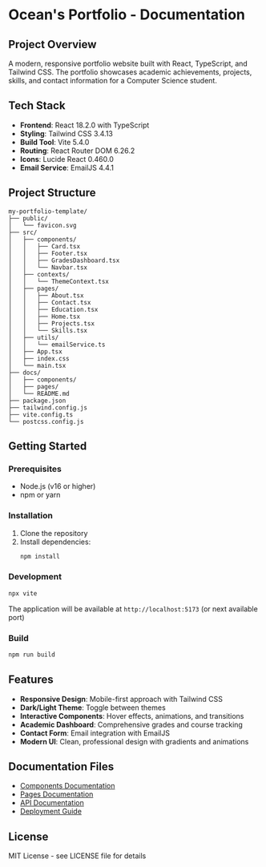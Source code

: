 # Ocean's Portfolio - Documentation

## Project Overview
A modern, responsive portfolio website built with React, TypeScript, and Tailwind CSS. The portfolio showcases academic achievements, projects, skills, and contact information for a Computer Science student.

## Tech Stack
- **Frontend**: React 18.2.0 with TypeScript
- **Styling**: Tailwind CSS 3.4.13
- **Build Tool**: Vite 5.4.0
- **Routing**: React Router DOM 6.26.2
- **Icons**: Lucide React 0.460.0
- **Email Service**: EmailJS 4.4.1

## Project Structure
```
my-portfolio-template/
├── public/
│   └── favicon.svg
├── src/
│   ├── components/
│   │   ├── Card.tsx
│   │   ├── Footer.tsx
│   │   ├── GradesDashboard.tsx
│   │   └── Navbar.tsx
│   ├── contexts/
│   │   └── ThemeContext.tsx
│   ├── pages/
│   │   ├── About.tsx
│   │   ├── Contact.tsx
│   │   ├── Education.tsx
│   │   ├── Home.tsx
│   │   ├── Projects.tsx
│   │   └── Skills.tsx
│   ├── utils/
│   │   └── emailService.ts
│   ├── App.tsx
│   ├── index.css
│   └── main.tsx
├── docs/
│   ├── components/
│   ├── pages/
│   └── README.md
├── package.json
├── tailwind.config.js
├── vite.config.ts
└── postcss.config.js
```

## Getting Started

### Prerequisites
- Node.js (v16 or higher)
- npm or yarn

### Installation
1. Clone the repository
2. Install dependencies:
   ```bash
   npm install
   ```

### Development
```bash
npx vite
```
The application will be available at `http://localhost:5173` (or next available port)

### Build
```bash
npm run build
```

## Features
- **Responsive Design**: Mobile-first approach with Tailwind CSS
- **Dark/Light Theme**: Toggle between themes
- **Interactive Components**: Hover effects, animations, and transitions
- **Academic Dashboard**: Comprehensive grades and course tracking
- **Contact Form**: Email integration with EmailJS
- **Modern UI**: Clean, professional design with gradients and animations

## Documentation Files
- [Components Documentation](./components/)
- [Pages Documentation](./pages/)
- [API Documentation](./api/)
- [Deployment Guide](./deployment.md)

## License
MIT License - see LICENSE file for details
